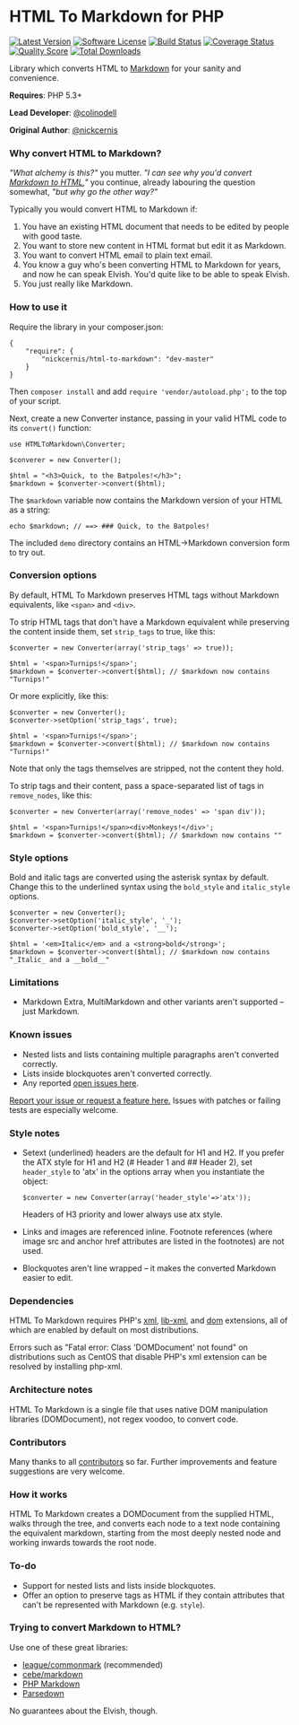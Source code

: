 HTML To Markdown for PHP
========================

[![Latest Version](https://img.shields.io/packagist/v/nickcernis/html-to-markdown.svg?style=flat-square)](https://packagist.org/packages/nickcernis/html-to-markdown)
[![Software License](http://img.shields.io/badge/license-MIT-brightgreen.svg?style=flat-square)](LICENSE)
[![Build Status](https://img.shields.io/travis/nickcernis/html-to-markdown/master.svg?style=flat-square)](https://travis-ci.org/nickcernis/html-to-markdown)
[![Coverage Status](https://img.shields.io/scrutinizer/coverage/g/nickcernis/html-to-markdown.svg?style=flat-square)](https://scrutinizer-ci.com/g/nickcernis/html-to-markdown/code-structure)
[![Quality Score](https://img.shields.io/scrutinizer/g/nickcernis/html-to-markdown.svg?style=flat-square)](https://scrutinizer-ci.com/g/nickcernis/html-to-markdown)
[![Total Downloads](https://img.shields.io/packagist/dt/nickcernis/html-to-markdown.svg?style=flat-square)](https://packagist.org/packages/nickcernis/html-to-markdown)

Library which converts HTML to [Markdown](http://daringfireball.net/projects/markdown/) for your sanity and convenience.


**Requires**: PHP 5.3+

**Lead Developer**: [@colinodell](http://twitter.com/colinodell)

**Original Author**: [@nickcernis](http://twitter.com/nickcernis)


### Why convert HTML to Markdown?

*"What alchemy is this?"* you mutter. *"I can see why you'd convert [Markdown to HTML](http://michelf.com/projects/php-markdown/),"* you continue, already labouring the question somewhat, *"but why go the other way?"*

Typically you would convert HTML to Markdown if:

1. You have an existing HTML document that needs to be edited by people with good taste.
2. You want to store new content in HTML format but edit it as Markdown.
3. You want to convert HTML email to plain text email. 
4. You know a guy who's been converting HTML to Markdown for years, and now he can speak Elvish. You'd quite like to be able to speak Elvish.
5. You just really like Markdown.

### How to use it

Require the library in your composer.json:

    {
        "require": {
            "nickcernis/html-to-markdown": "dev-master"
        }
    }

Then `composer install` and add `require 'vendor/autoload.php';` to the top of your script.

Next, create a new Converter instance, passing in your valid HTML code to its `convert()` function:

    use HTMLToMarkdown\Converter;

    $converer = new Converter();

    $html = "<h3>Quick, to the Batpoles!</h3>";
    $markdown = $converter->convert($html);

The `$markdown` variable now contains the Markdown version of your HTML as a string:

    echo $markdown; // ==> ### Quick, to the Batpoles!

The included `demo` directory contains an HTML->Markdown conversion form to try out.

### Conversion options

By default, HTML To Markdown preserves HTML tags without Markdown equivalents, like `<span>` and `<div>`.

To strip HTML tags that don't have a Markdown equivalent while preserving the content inside them, set `strip_tags` to true, like this:

    $converter = new Converter(array('strip_tags' => true));

    $html = '<span>Turnips!</span>';
    $markdown = $converter->convert($html); // $markdown now contains "Turnips!"

Or more explicitly, like this:

    $converter = new Converter();
    $converter->setOption('strip_tags', true);

    $html = '<span>Turnips!</span>';
    $markdown = $converter->convert($html); // $markdown now contains "Turnips!"

Note that only the tags themselves are stripped, not the content they hold.

To strip tags and their content, pass a space-separated list of tags in `remove_nodes`, like this:

    $converter = new Converter(array('remove_nodes' => 'span div'));

    $html = '<span>Turnips!</span><div>Monkeys!</div>';
    $markdown = $converter->convert($html); // $markdown now contains ""

### Style options

Bold and italic tags are converted using the asterisk syntax by default. Change this to the underlined syntax using the `bold_style` and `italic_style` options.

    $converter = new Converter();
    $converter->setOption('italic_style', '_');
    $converter->setOption('bold_style', '__');

    $html = '<em>Italic</em> and a <strong>bold</strong>';
    $markdown = $converter->convert($html); // $markdown now contains "_Italic_ and a __bold__"

### Limitations

- Markdown Extra, MultiMarkdown and other variants aren't supported – just Markdown.

### Known issues

- Nested lists and lists containing multiple paragraphs aren't converted correctly.
- Lists inside blockquotes aren't converted correctly.
- Any reported [open issues here](https://github.com/nickcernis/html-to-markdown/issues?state=open).

[Report your issue or request a feature here.](https://github.com/nickcernis/html2markdown/issues/new) Issues with patches or failing tests are especially welcome.

### Style notes

- Setext (underlined) headers are the default for H1 and H2. If you prefer the ATX style for H1 and H2 (# Header 1 and ## Header 2), set `header_style` to 'atx' in the options array when you instantiate the object:

    `$converter = new Converter(array('header_style'=>'atx'));`

     Headers of H3 priority and lower always use atx style.

- Links and images are referenced inline. Footnote references (where image src and anchor href attributes are listed in the footnotes) are not used. 
- Blockquotes aren't line wrapped – it makes the converted Markdown easier to edit.

### Dependencies

HTML To Markdown requires PHP's [xml](http://www.php.net/manual/en/xml.installation.php), [lib-xml](http://www.php.net/manual/en/libxml.installation.php), and [dom](http://www.php.net/manual/en/dom.installation.php) extensions, all of which are enabled by default on most distributions.

Errors such as "Fatal error: Class 'DOMDocument' not found" on distributions such as CentOS that disable PHP's xml extension can be resolved by installing php-xml.

### Architecture notes

HTML To Markdown is a single file that uses native DOM manipulation libraries (DOMDocument), not regex voodoo, to convert code.

### Contributors

Many thanks to all [contributors](https://github.com/nickcernis/html2markdown/graphs/contributors) so far. Further improvements and feature suggestions are very welcome.

### How it works

HTML To Markdown creates a DOMDocument from the supplied HTML, walks through the tree, and converts each node to a text node containing the equivalent markdown, starting from the most deeply nested node and working inwards towards the root node.

### To-do

- Support for nested lists and lists inside blockquotes.
- Offer an option to preserve tags as HTML if they contain attributes that can't be represented with Markdown (e.g. `style`).

### Trying to convert Markdown to HTML?

Use one of these great libraries:

 - [league/commonmark](https://github.com/thephpleague/commonmark) (recommended)
 - [cebe/markdown](https://github.com/cebe/markdown)
 - [PHP Markdown](https://michelf.ca/projects/php-markdown/)
 - [Parsedown](https://github.com/erusev/parsedown)

No guarantees about the Elvish, though.

